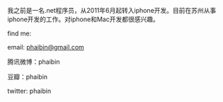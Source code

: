 我之前是一名.net程序员，从2011年6月起转入iphone开发。目前在苏州从事iphone开发的工作。对iphone和Mac开发都很感兴趣。

find me:

email: phaibin@gmail.com

腾讯微博：phaibin

豆瓣：phaibin

twitter: phaibin